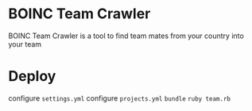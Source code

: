 BOINC Team Crawler
==================

BOINC Team Crawler is a tool to find team mates from your country into your team

Deploy
======

configure `settings.yml`
configure `projects.yml`
`bundle`
`ruby team.rb`
